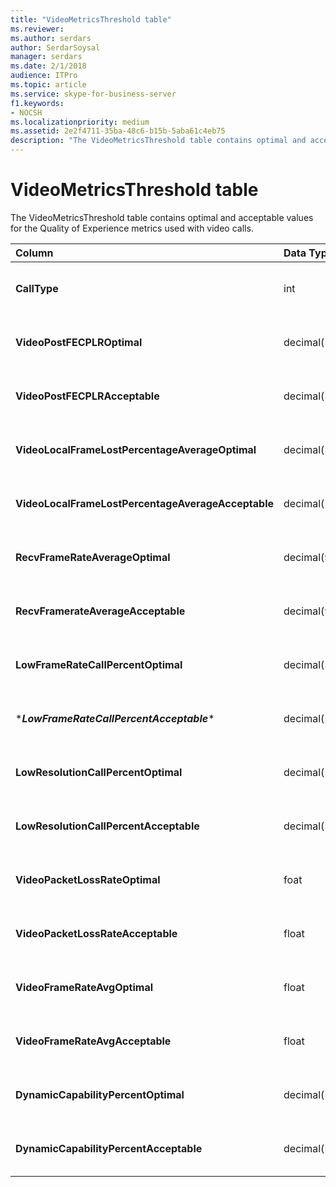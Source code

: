 ```yaml
---
title: "VideoMetricsThreshold table"
ms.reviewer: 
ms.author: serdars
author: SerdarSoysal
manager: serdars
ms.date: 2/1/2018
audience: ITPro
ms.topic: article
ms.service: skype-for-business-server
f1.keywords:
- NOCSH
ms.localizationpriority: medium
ms.assetid: 2e2f4711-35ba-48c6-b15b-5aba61c4eb75
description: "The VideoMetricsThreshold table contains optimal and acceptable values for the Quality of Experience metrics used with video calls."
---
```


# VideoMetricsThreshold table
 
The VideoMetricsThreshold table contains optimal and acceptable values for the Quality of Experience metrics used with video calls.
  

| **Column**                                               | **Data Type**       | **Key/Index**  | **Details**                          |
|:---------------------------------------------------------|:--------------------|:---------------|:-------------------------------------|
| **CallType** <br/>                                       | int  <br/>          | Primary  <br/> | Type of call that was placed.  <br/> |
| **VideoPostFECPLROptimal** <br/>                         | decimal(5,2)  <br/> |                | The default value is 0.05.  <br/>    |
| **VideoPostFECPLRAcceptable** <br/>                      | decimal(5,2)  <br/> |                | The default value is 0.10.  <br/>    |
| **VideoLocalFrameLostPercentageAverageOptimal** <br/>    | decimal(5,2)  <br/> |                | The default value is 5.0.  <br/>     |
| **VideoLocalFrameLostPercentageAverageAcceptable** <br/> | decimal(5,2)  <br/> |                | The default value is 10.0.  <br/>    |
| **RecvFrameRateAverageOptimal** <br/>                    | decimal(9,4)  <br/> |                | The default value is 12.0000.  <br/> |
| **RecvFramerateAverageAcceptable** <br/>                 | decimal(9,4)  <br/> |                | The default value is 7.0000.  <br/>  |
| **LowFrameRateCallPercentOptimal** <br/>                 | decimal(5,2)  <br/> |                | The default value is 5.0.  <br/>     |
| \****LowFrameRateCallPercentAcceptable***\* <br/>        | decimal(5,2)  <br/> |                | The default value is 10.0/  <br/>    |
| **LowResolutionCallPercentOptimal** <br/>                | decimal(5,2)  <br/> |                | The default value is 5.0.  <br/>     |
| **LowResolutionCallPercentAcceptable** <br/>             | decimal(5,2)  <br/> |                | The default value is 10.0.  <br/>    |
| **VideoPacketLossRateOptimal** <br/>                     | foat  <br/>         |                | The default value is 0.05.  <br/>    |
| **VideoPacketLossRateAcceptable** <br/>                  | float  <br/>        |                | The default value is 0.10.  <br/>    |
| **VideoFrameRateAvgOptimal** <br/>                       | float  <br/>        |                | The default value is 12.  <br/>      |
| **VideoFrameRateAvgAcceptable** <br/>                    | float  <br/>        |                | The default value is 7.  <br/>       |
| **DynamicCapabilityPercentOptimal** <br/>                | decimal(5,2)  <br/> |                | The default value is 5.00.  <br/>    |
| **DynamicCapabilityPercentAcceptable** <br/>             | decimal(5,2)  <br/> |                | The default value is 10.00.  <br/>   |

